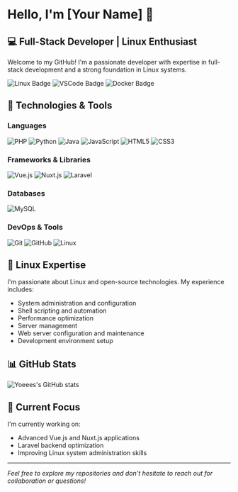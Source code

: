 # Hello, I'm [Your Name] 👋

## 💻 Full-Stack Developer | Linux Enthusiast

Welcome to my GitHub! I'm a passionate developer with expertise in full-stack development and a strong foundation in Linux systems.

![Linux Badge](https://img.shields.io/badge/OS-Linux-informational?style=flat&logo=linux&logoColor=white&color=2bbc8a)
![VSCode Badge](https://img.shields.io/badge/Editor-VSCode-informational?style=flat&logo=visual-studio-code&logoColor=white&color=2bbc8a)
![Docker Badge](https://img.shields.io/badge/Tools-Docker-informational?style=flat&logo=docker&logoColor=white&color=2bbc8a)

## 🔧 Technologies & Tools

### Languages
![PHP](https://img.shields.io/badge/-PHP-777BB4?style=flat&logo=php&logoColor=white)
![Python](https://img.shields.io/badge/-Python-3776AB?style=flat&logo=python&logoColor=white)
![Java](https://img.shields.io/badge/-Java-007396?style=flat&logo=java&logoColor=white)
![JavaScript](https://img.shields.io/badge/-JavaScript-F7DF1E?style=flat&logo=javascript&logoColor=black)
![HTML5](https://img.shields.io/badge/-HTML5-E34F26?style=flat&logo=html5&logoColor=white)
![CSS3](https://img.shields.io/badge/-CSS3-1572B6?style=flat&logo=css3&logoColor=white)

### Frameworks & Libraries
![Vue.js](https://img.shields.io/badge/-Vue.js-4FC08D?style=flat&logo=vue.js&logoColor=white)
![Nuxt.js](https://img.shields.io/badge/-Nuxt.js-00C58E?style=flat&logo=nuxt.js&logoColor=white)
![Laravel](https://img.shields.io/badge/-Laravel-FF2D20?style=flat&logo=laravel&logoColor=white)

### Databases
![MySQL](https://img.shields.io/badge/-MySQL-4479A1?style=flat&logo=mysql&logoColor=white)

### DevOps & Tools
![Git](https://img.shields.io/badge/-Git-F05032?style=flat&logo=git&logoColor=white)
![GitHub](https://img.shields.io/badge/-GitHub-181717?style=flat&logo=github&logoColor=white)
![Linux](https://img.shields.io/badge/-Linux-FCC624?style=flat&logo=linux&logoColor=black)

## 🐧 Linux Expertise

I'm passionate about Linux and open-source technologies. My experience includes:

- System administration and configuration
- Shell scripting and automation
- Performance optimization
- Server management
- Web server configuration and maintenance
- Development environment setup

## 📊 GitHub Stats

![Yoeees's GitHub stats](https://github-readme-stats.vercel.app/api?username=Yoeees&show_icons=true&theme=radical)

## 🌱 Current Focus

I'm currently working on:
- Advanced Vue.js and Nuxt.js applications
- Laravel backend optimization
- Improving Linux system administration skills


---

*Feel free to explore my repositories and don't hesitate to reach out for collaboration or questions!*

